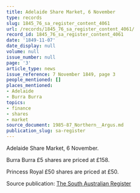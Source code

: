 ```yaml
---
title: Adelaide Share Market, 6 November
type: records
slug: 1845_76_sa_register_content_4061
url: /records/1845_76_sa_register_content_4061/
record_id: 1845_76_sa_register_content_4061
date: '1849-11-07'
date_display: null
volume: null
issue_number: null
page: '3'
article_type: news
issue_reference: 7 November 1849, page 3
people_mentioned: []
places_mentioned:
- Adelaide
- Burra Burra
topics:
- finance
- shares
- market
source_document: 1985-87_Northern__Argus.md
publication_slug: sa-register
---
```


Adelaide Share Market, 6 November.

Burra Burra £5 shares are priced at £158.

Princess Royal £50 shares are priced at £50.

Source publication: [The South Australian Register](/publications/sa-register/)
